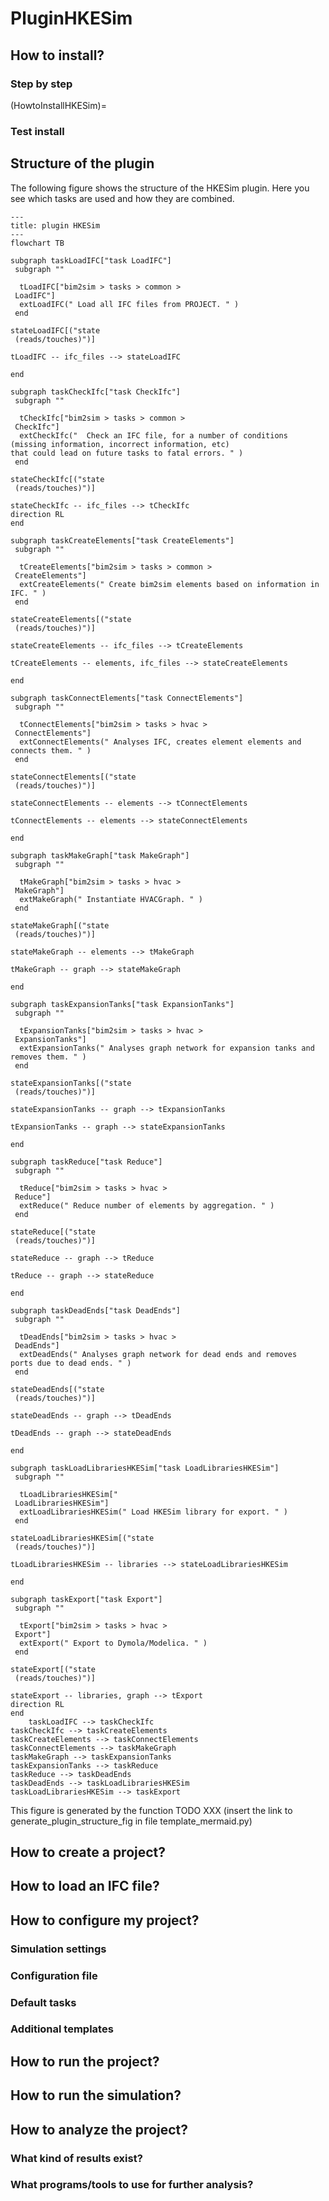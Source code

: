 # PluginHKESim
## How to install?

### Step by step

(HowtoInstallHKESim)=
### Test install

## Structure of the plugin

The following figure shows the structure of the HKESim plugin. Here you see which tasks are used and how they are combined.
<!--- 
the following code is pasted from the a file from /bim2sim/docs/source/img/dynamic/plugindiagram
this figure is generated by the function generate_plugin_structure_fig in file template_mermaid.py
-->

```{mermaid}
---
title: plugin HKESim
---
flowchart TB
    
subgraph taskLoadIFC["task LoadIFC"]
 subgraph "" 

  tLoadIFC["bim2sim > tasks > common >  
 LoadIFC"]
  extLoadIFC(" Load all IFC files from PROJECT. " )
 end

stateLoadIFC[("state
 (reads/touches)")]
    
tLoadIFC -- ifc_files --> stateLoadIFC

end
    
subgraph taskCheckIfc["task CheckIfc"]
 subgraph "" 

  tCheckIfc["bim2sim > tasks > common >  
 CheckIfc"]
  extCheckIfc("  Check an IFC file, for a number of conditions
(missing information, incorrect information, etc)
that could lead on future tasks to fatal errors. " )
 end

stateCheckIfc[("state
 (reads/touches)")]
    
stateCheckIfc -- ifc_files --> tCheckIfc
direction RL
end
    
subgraph taskCreateElements["task CreateElements"]
 subgraph "" 

  tCreateElements["bim2sim > tasks > common >  
 CreateElements"]
  extCreateElements(" Create bim2sim elements based on information in
IFC. " )
 end

stateCreateElements[("state
 (reads/touches)")]
    
stateCreateElements -- ifc_files --> tCreateElements

tCreateElements -- elements, ifc_files --> stateCreateElements

end
    
subgraph taskConnectElements["task ConnectElements"]
 subgraph "" 

  tConnectElements["bim2sim > tasks > hvac >  
 ConnectElements"]
  extConnectElements(" Analyses IFC, creates element elements and
connects them. " )
 end

stateConnectElements[("state
 (reads/touches)")]
    
stateConnectElements -- elements --> tConnectElements

tConnectElements -- elements --> stateConnectElements

end
    
subgraph taskMakeGraph["task MakeGraph"]
 subgraph "" 

  tMakeGraph["bim2sim > tasks > hvac >  
 MakeGraph"]
  extMakeGraph(" Instantiate HVACGraph. " )
 end

stateMakeGraph[("state
 (reads/touches)")]
    
stateMakeGraph -- elements --> tMakeGraph

tMakeGraph -- graph --> stateMakeGraph

end
    
subgraph taskExpansionTanks["task ExpansionTanks"]
 subgraph "" 

  tExpansionTanks["bim2sim > tasks > hvac >  
 ExpansionTanks"]
  extExpansionTanks(" Analyses graph network for expansion tanks and
removes them. " )
 end

stateExpansionTanks[("state
 (reads/touches)")]
    
stateExpansionTanks -- graph --> tExpansionTanks

tExpansionTanks -- graph --> stateExpansionTanks

end
    
subgraph taskReduce["task Reduce"]
 subgraph "" 

  tReduce["bim2sim > tasks > hvac >  
 Reduce"]
  extReduce(" Reduce number of elements by aggregation. " )
 end

stateReduce[("state
 (reads/touches)")]
    
stateReduce -- graph --> tReduce

tReduce -- graph --> stateReduce

end
    
subgraph taskDeadEnds["task DeadEnds"]
 subgraph "" 

  tDeadEnds["bim2sim > tasks > hvac >  
 DeadEnds"]
  extDeadEnds(" Analyses graph network for dead ends and removes
ports due to dead ends. " )
 end

stateDeadEnds[("state
 (reads/touches)")]
    
stateDeadEnds -- graph --> tDeadEnds

tDeadEnds -- graph --> stateDeadEnds

end
    
subgraph taskLoadLibrariesHKESim["task LoadLibrariesHKESim"]
 subgraph "" 

  tLoadLibrariesHKESim[" 
 LoadLibrariesHKESim"]
  extLoadLibrariesHKESim(" Load HKESim library for export. " )
 end

stateLoadLibrariesHKESim[("state
 (reads/touches)")]
    
tLoadLibrariesHKESim -- libraries --> stateLoadLibrariesHKESim

end
    
subgraph taskExport["task Export"]
 subgraph "" 

  tExport["bim2sim > tasks > hvac >  
 Export"]
  extExport(" Export to Dymola/Modelica. " )
 end

stateExport[("state
 (reads/touches)")]
    
stateExport -- libraries, graph --> tExport
direction RL
end
    taskLoadIFC --> taskCheckIfc 
taskCheckIfc --> taskCreateElements 
taskCreateElements --> taskConnectElements 
taskConnectElements --> taskMakeGraph 
taskMakeGraph --> taskExpansionTanks 
taskExpansionTanks --> taskReduce 
taskReduce --> taskDeadEnds 
taskDeadEnds --> taskLoadLibrariesHKESim 
taskLoadLibrariesHKESim --> taskExport 
```

This figure is generated by the function TODO XXX (insert the link to generate_plugin_structure_fig in file template_mermaid.py)

## How to create a project?

## How to load an IFC file?

## How to configure my project?

### Simulation settings

### Configuration file

### Default tasks

### Additional templates

## How to run the project?

## How to run the simulation?

## How to analyze the project?

### What kind of results exist?
### What programs/tools to use for further analysis?

